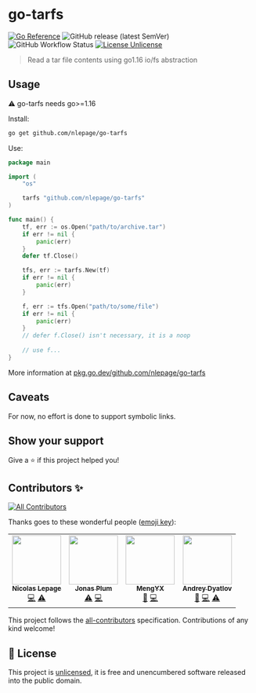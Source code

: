 # go-tarfs

[![Go Reference](https://pkg.go.dev/badge/github.com/nlepage/go-tarfs.svg)](https://pkg.go.dev/github.com/nlepage/go-tarfs)
![GitHub release (latest SemVer)](https://img.shields.io/github/v/release/nlepage/go-tarfs?sort=semver)
![GitHub Workflow Status](https://img.shields.io/github/workflow/status/nlepage/go-tarfs/Go)
[![License Unlicense](https://img.shields.io/github/license/nlepage/go-tarfs)](https://github.com/nlepage/go-tarfs/blob/master/LICENSE)

> Read a tar file contents using go1.16 io/fs abstraction

## Usage

⚠️ go-tarfs needs go>=1.16

Install:
```sh
go get github.com/nlepage/go-tarfs
```

Use:
```go
package main

import (
    "os"

    tarfs "github.com/nlepage/go-tarfs"
)

func main() {
    tf, err := os.Open("path/to/archive.tar")
    if err != nil {
        panic(err)
    }
    defer tf.Close()

    tfs, err := tarfs.New(tf)
    if err != nil {
        panic(err)
    }

    f, err := tfs.Open("path/to/some/file")
    if err != nil {
        panic(err)
    }
    // defer f.Close() isn't necessary, it is a noop
    
    // use f...
}
```

More information at [pkg.go.dev/github.com/nlepage/go-tarfs](https://pkg.go.dev/github.com/nlepage/go-tarfs#section-documentation)

## Caveats

For now, no effort is done to support symbolic links.

## Show your support

Give a ⭐️ if this project helped you!

## Contributors ✨

<!-- ALL-CONTRIBUTORS-BADGE:START - Do not remove or modify this section -->
[![All Contributors](https://img.shields.io/badge/all_contributors-4-orange.svg?style=flat-square)](#contributors-)
<!-- ALL-CONTRIBUTORS-BADGE:END -->

Thanks goes to these wonderful people ([emoji key](https://allcontributors.org/docs/en/emoji-key)):

<!-- ALL-CONTRIBUTORS-LIST:START - Do not remove or modify this section -->
<!-- prettier-ignore-start -->
<!-- markdownlint-disable -->
<table>
  <tr>
    <td align="center"><a href="https://github.com/nlepage"><img src="https://avatars.githubusercontent.com/u/19571875?v=4?s=100" width="100px;" alt=""/><br /><sub><b>Nicolas Lepage</b></sub></a><br /><a href="https://github.com/nlepage/go-tarfs/commits?author=nlepage" title="Code">💻</a> <a href="https://github.com/nlepage/go-tarfs/commits?author=nlepage" title="Tests">⚠️</a></td>
    <td align="center"><a href="https://blog.cugu.eu/"><img src="https://avatars.githubusercontent.com/u/653777?v=4?s=100" width="100px;" alt=""/><br /><sub><b>Jonas Plum</b></sub></a><br /><a href="https://github.com/nlepage/go-tarfs/commits?author=cugu" title="Tests">⚠️</a> <a href="https://github.com/nlepage/go-tarfs/commits?author=cugu" title="Code">💻</a></td>
    <td align="center"><a href="https://github.com/ix64"><img src="https://avatars.githubusercontent.com/u/13902388?v=4?s=100" width="100px;" alt=""/><br /><sub><b>MengYX</b></sub></a><br /><a href="https://github.com/nlepage/go-tarfs/issues?q=author%3Aix64" title="Bug reports">🐛</a> <a href="https://github.com/nlepage/go-tarfs/commits?author=ix64" title="Code">💻</a></td>
    <td align="center"><a href="https://github.com/adyatlov"><img src="https://avatars.githubusercontent.com/u/1386270?v=4?s=100" width="100px;" alt=""/><br /><sub><b>Andrey Dyatlov</b></sub></a><br /><a href="https://github.com/nlepage/go-tarfs/issues?q=author%3Aadyatlov" title="Bug reports">🐛</a> <a href="https://github.com/nlepage/go-tarfs/commits?author=adyatlov" title="Code">💻</a> <a href="https://github.com/nlepage/go-tarfs/commits?author=adyatlov" title="Tests">⚠️</a></td>
  </tr>
</table>

<!-- markdownlint-restore -->
<!-- prettier-ignore-end -->

<!-- ALL-CONTRIBUTORS-LIST:END -->

This project follows the [all-contributors](https://github.com/all-contributors/all-contributors) specification. Contributions of any kind welcome!

## 📝 License

This project is [unlicensed](https://github.com/nlepage/go-tarfs/blob/master/LICENSE), it is free and unencumbered software released into the public domain.
